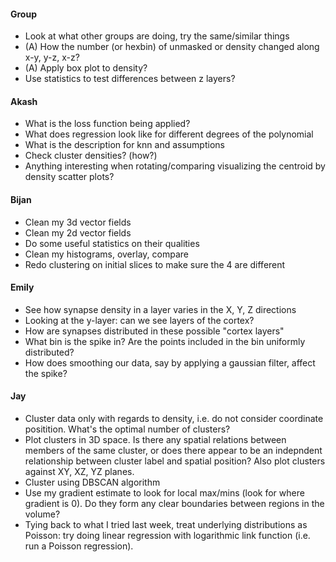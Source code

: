 #### Group
* Look at what other groups are doing, try the same/similar things
* (A) How the number (or hexbin) of unmasked or density changed along x-y, y-z, x-z?
* (A) Apply box plot to density?
* Use statistics to test differences between z layers?

#### Akash
* What is the loss function being applied?
* What does regression look like for different degrees of the polynomial
* What is the description for knn and assumptions
* Check cluster densities? (how?)
* Anything interesting when rotating/comparing visualizing the centroid by density scatter plots?

#### Bijan
* Clean my 3d vector fields
* Clean my 2d vector fields
* Do some useful statistics on their qualities
* Clean my histograms, overlay, compare
* Redo clustering on initial slices to make sure the 4 are different

#### Emily
* See how synapse density in a layer varies in the X, Y, Z directions
* Looking at the y-layer: can we see layers of the cortex?
* How are synapses distributed in these possible "cortex layers"
* What bin is the spike in? Are the points included in the bin uniformly distributed?
* How does smoothing our data, say by applying a gaussian filter, affect the spike?

#### Jay
* Cluster data only with regards to density, i.e. do not consider coordinate positition. What's the optimal number of clusters?
* Plot clusters in 3D space. Is there any spatial relations between members of the same cluster, or does there appear to be an indepndent relationship between cluster label and spatial position? Also plot clusters against XY, XZ, YZ planes.
* Cluster using DBSCAN algorithm
* Use my gradient estimate to look for local max/mins (look for where gradient is 0). Do they form any clear boundaries between regions in the volume?
* Tying back to what I tried last week, treat underlying distributions as Poisson: try doing linear regression with logarithmic link function (i.e. run a Poisson regression).
